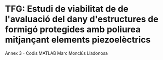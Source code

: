 # TFG: Estudi de viabilitat de de l'avaluació del dany d'estructures de formigó protegides amb poliurea mitjançant elements piezoelèctrics
Annex 3 - Codis MATLAB
Marc Monclús Lladonosa

